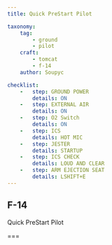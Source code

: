 ```yaml
---
title: Quick PreStart Pilot

taxonomy:
    tag:
        - ground
        - pilot
    craft:
        - tomcat
        - f-14
    author: Soupyc

checklist:
    -   step: GROUND POWER
        details: ON
    -   step: EXTERNAL AIR
        details: ON
    -   step: O2 Switch
        details: ON
    -   step: ICS
        details: HOT MIC
    -   step: JESTER
        details: STARTUP
    -   step: ICS CHECK
        details: LOUD AND CLEAR
    -   step: ARM EJECTION SEAT
        details: LSHIFT+E
---
```


## F-14 
Quick PreStart Pilot

===


